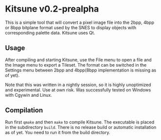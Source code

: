 # Kitsune v0.2-prealpha
This is a simple tool that will convert a pixel image file into
the 2bpp, 4bpp or 8bpp bitplane format used by the SNES to display objects with
corresponding palette data. Kitsune uses Qt.

## Usage
After compiling and starting Kitsune, use the File menu to open a file and
the Image menu to export a Tileset. The format can be switched in the
Settings menu between 2bpp and 4bpp(8bpp implementation is missing as of
yet).

Note that this was written in a nightly session, so it is highly unoptimized
and experimental. Use at own risk. Was successfully tested on Windows with Cgywin
and Linux.

## Compilation
Run first `qmake` and then `make` to compile Kitsune. The executable is
placed in the subdirectory `build`. There is no release build or automatic
installation as of yet. You need to run it from the build directory.
